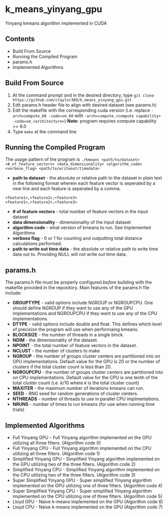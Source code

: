# k_means_yinyang_gpu
Yinyang kmeans algorithm implemented in CUDA

## Contents
- Build From Source
- Running the Compiled Program
- params.h
- Implemented Algorithms

## Build From Source
1. At the command prompt and in the desired directory, type `git clone https://github.com/ctaylor389/k_means_yinyang_gpu.git`
2. Edit params.h header file to align with desired dataset (see params.h)
3. Edit the makefile with the corresponding cuda version (i.e. replace `-arch=compute_60 -code=sm_60` with `-arch=compute_<compute capability> -code=sm_<architecture>`) **Note**: program requires compute capability >= 6.0
4. Type `make` at the command line

## Running the Compiled Program
The usage pattern of the program is `./kmeans <path/to/dataset> <#_of_feature_vectors> <data_dimensionality> <algorithm_code> <verbose_flag> <path/to/writeout/timedata>`
- **path to dataset** - the absolute or relative path to the dataset in plain text in the following format wherein each feature vector is seperated by a new line and each feature is seperated by a comma.
```
<feature1>,<feature2>,<feature3>
<feature1>,<feature2>,<feature3>
```
- **\# of feature vectors** - total number of feature vectors in the input dataset
- **data dimensionality** - dimensionality of the input dataset
- **algorithm code** - what version of kmeans to run. See Implemented Algorithms
- **verbose flag** - 0 or 1 for counting and outputting total distance calculations performed.
- **path to write out time data** - the absolute or relative path to write time data out to. Providing NULL will not write out time data. 


## params.h
The params.h file must be properly configured *before* building with the makefile provided in the repository.
Main features of the params.h file include:
- **GROUPTYPE** - valid options include NGROUP or NGROUPCPU. One should define NGROUP if they want to use any of the GPU implementations and NGROUPCPU if they want to use any of the CPU implementations.
- **DTYPE** - valid options include double and float. This defines which level of precision the program will use when performaing kmeans.
- **BLOCKSIZE** - the number of threads in a single block.
- **NDIM** - the dimensionality of the dataset.
- **NPOINT** - the total number of feature vectors in the dataset.
- **NCLUST** - the number of clusters to make
- **NGROUP** - the number of groups cluster centers are partitioned into on GPU implementations. Default value for the GPU is 20 or the number of clusters if the total cluster count is less than 20.
- **NGROUPCPU** - the number of groups cluster centers are partitioned into on CPU implementations. Default value for the CPU is one tenth of the total cluster count (i.e. *k*/10 where *k* is the total cluster count)
- **MAXITER** - the maximum number of iterations kmeans can run.
- **SEED** - RNG seed for random generations of cluster centers.
- **NTHREADS** - number of threads to use in parallel CPU implmentations.
- **NRUNS** - number of times to run kmeans (for use when running time trials)

## Implemented Algorithms
- Full Yinyang GPU - Full Yinyang algorithm implemented on the GPU utilizing all three filters. (Algorithm code 0)
- Full Yinyang CPU - Full Yinyang algorithm implemented on the CPU utilizing all three filters. (Algorithm code 1)
- Simplified Yinyang GPU - Simplified Yinyang algorithm implemented on the GPU utilizing two of the three filters. (Algorithm code 2)
- Simplified Yinyang CPU - Simplified Yinyang algorithm implemented on the CPU utilizing two of the three filters. (Algorithm code 3)
- Super Simplified Yinyang GPU - Super simplified Yinyang algorithm implemented on the GPU utilizing one of three filters. (Algorithm code 4)
- Super Simplified Yinyang CPU - Super simplified Yinyang algorithm implemented on the CPU utilizing one of three filters. (Algorithm code 5)
- Lloyd GPU - Naive k-means implemented on the GPU (Algorithm code 6)
- Lloyd CPU - Naive k-means implemented on the GPU (Algorithm code 7)
